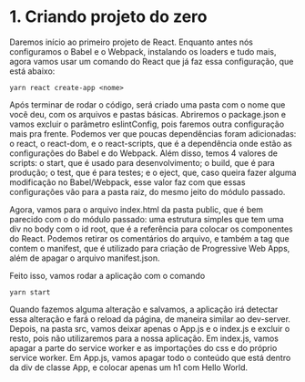 # 1. Criando projeto do zero

Daremos início ao primeiro projeto de React. Enquanto antes nós configuramos o Babel e o Webpack, instalando os loaders e tudo mais, agora vamos usar um comando do React que já faz essa configuração, que está abaixo:

```
yarn react create-app <nome>
```

Após terminar de rodar o código, será criado uma pasta com o nome que você deu, com os arquivos e pastas básicas. Abriremos o package.json e vamos excluir o parâmetro eslintConfig, pois faremos outra configuração mais pra frente. Podemos ver que poucas dependências foram adicionadas: o react, o react-dom, e o react-scripts, que é a dependência onde estão as configurações do Babel e do Webpack. Além disso, temos 4 valores de scripts: o start, que é usado para desenvolvimento; o build, que é para produção; o test, que é para testes; e o eject, que, caso queira fazer alguma modificação no Babel/Webpack, esse valor faz com que essas configurações vão para a pasta raiz, do mesmo jeito do módulo passado.

Agora, vamos para o arquivo index.html da pasta public, que é bem parecido com o do módulo passado: uma estrutura simples que tem uma div no body com o id root, que é a referência para colocar os componentes do React. Podemos retirar os comentários do arquivo, e também a tag que contem o manifest, que é utilizado para criação de Progressive Web Apps, além de apagar o arquivo manifest.json.

Feito isso, vamos rodar a aplicação com o comando

```
yarn start
```

Quando fazemos alguma alteração e salvamos, a aplicação irá detectar essa alteração e fará o reload da página, de maneira similar ao dev-server. Depois, na pasta src, vamos deixar apenas o App.js e o index.js e excluir o resto, pois não utilizaremos para a nossa aplicação. Em index.js, vamos apagar a parte do service worker e as importações do css e do próprio service worker. Em App.js, vamos apagar todo o conteúdo que está dentro da div de classe App, e colocar apenas um h1 com Hello World.
